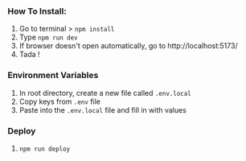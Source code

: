 ### How To Install:

1. Go to terminal > `npm install`
2. Type `npm run dev`
3. If browser doesn't open automatically, go to http://localhost:5173/
4. Tada !

### Environment Variables

1. In root directory, create a new file called `.env.local`
2. Copy keys from `.env` file
3. Paste into the `.env.local` file and fill in with values

### Deploy

1. `npm run deploy`
